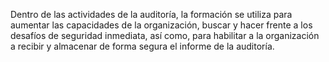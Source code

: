 Dentro de las actividades de la auditoría, la formación se utiliza para aumentar las capacidades de la organización, buscar y hacer frente a los desafíos de seguridad inmediata, así como, para habilitar a la organización a recibir y almacenar de forma segura el informe de la auditoría.
